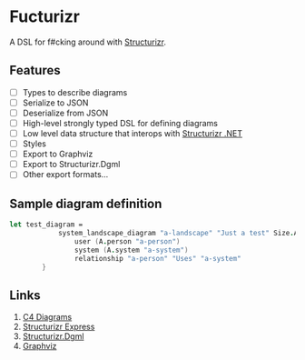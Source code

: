# Fucturizr

A DSL for f#cking around with [Structurizr](https://c4model.com).

## Features

- [ ] Types to describe diagrams
- [ ] Serialize to JSON
- [ ] Deserialize from JSON
- [ ] High-level strongly typed DSL for defining diagrams
- [ ] Low level data structure that interops with [Structurizr .NET](https://github.com/structurizr/dotnet)
- [ ] Styles
- [ ] Export to Graphviz
- [ ] Export to Structurizr.Dgml
- [ ] Other export formats...

## Sample diagram definition

```fsharp
let test_diagram = 
            system_landscape_diagram "a-landscape" "Just a test" Size.A5_Landscape {
                user (A.person "a-person")
                system (A.system "a-system")
                relationship "a-person" "Uses" "a-system"
        }
```

## Links

1. [C4 Diagrams](https://c4model.com/)
1. [Structurizr Express](https://structurizr.com/express)
1. [Structurizr.Dgml](https://github.com/merijndejonge/Structurizr.Dgml)
1. [Graphviz](https://graphviz.gitlab.io/)